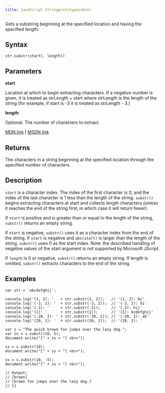 ```yaml
---
title: javaScript Stringprototypesubstr
---
```

Gets a substring beginning at the specified location and having the specified length.

## Syntax

    str.substr(start[, length])

## Parameters

**start**

Location at which to begin extracting characters. If a negative number is given, it is treated as strLength + start where strLength is the length of the string (for example, if start is -3 it is treated as strLength - 3.)

**length**

Optional. The number of characters to extract.

[MDN link](https://developer.mozilla.org/en-US/docs/Web/JavaScript/Reference/Global_Objects/String/substr) | [MSDN link](https://msdn.microsoft.com/en-us/LIBRary/0esxc5wy%28v=vs.94%29.aspx)

## Returns

The characters in a string beginning at the specified location through the specified number of characters.

## Description

`start` is a character index. The index of the first character is 0, and the index of the last character is 1 less than the length of the string. `substr()` begins extracting characters at start and collects length characters (unless it reaches the end of the string first, in which case it will return fewer).

If `start` is positive and is greater than or equal to the length of the string, `substr()` returns an empty string.

If `start` is negative, `substr()` uses it as a character index from the end of the string. If `start` is negative and `abs(start)` is larger than the length of the string, `substr()` uses 0 as the start index. Note: the described handling of negative values of the start argument is not supported by Microsoft JScript.

If `length` is 0 or negative, `substr()` returns an empty string. If length is omitted, `substr()` extracts characters to the end of the string.

## Examples

    var str = 'abcdefghij';

    console.log('(1, 2): '   + str.substr(1, 2));   // '(1, 2): bc'
    console.log('(-3, 2): '  + str.substr(-3, 2));  // '(-3, 2): hi'
    console.log('(-3): '     + str.substr(-3));     // '(-3): hij'
    console.log('(1): '      + str.substr(1));      // '(1): bcdefghij'
    console.log('(-20, 2): ' + str.substr(-20, 2)); // '(-20, 2): ab'
    console.log('(20, 2): '  + str.substr(20, 2));  // '(20, 2): '

    var s = "The quick brown fox jumps over the lazy dog.";
    var ss = s.substr(10, 5);  
    document.write("[" + ss + "] <br>");

    ss = s.substr(10);
    document.write("[" + ss + "] <br>");

    ss = s.substr(10, -5);
    document.write("[" + ss + "] <br>");

    // Output:
    // [brown] 
    // [brown fox jumps over the lazy dog.] 
    // []